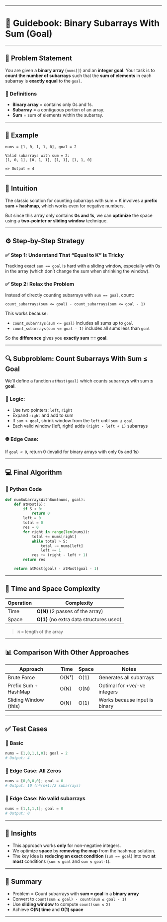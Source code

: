 
---

# 📘 Guidebook: Binary Subarrays With Sum (Goal)

---

## 📌 Problem Statement

You are given a **binary array** (`nums[]`) and an **integer goal**. Your task is to **count the number of subarrays** such that the **sum of elements** in each subarray is **exactly equal** to the `goal`.

### 🧾 Definitions

* **Binary array** = contains only 0s and 1s.
* **Subarray** = a contiguous portion of an array.
* **Sum** = sum of elements within the subarray.

---

## 🎯 Example

```plaintext
nums = [1, 0, 1, 1, 0], goal = 2

Valid subarrays with sum = 2:
[1, 0, 1], [0, 1, 1], [1, 1], [1, 1, 0]

=> Output = 4
```

---

## 🧠 Intuition

The classic solution for counting subarrays with sum = K involves a **prefix sum + hashmap**, which works even for negative numbers.

But since this array only contains **0s and 1s**, we can **optimize** the space using a **two-pointer or sliding window** technique.

---

## ⚙️ Step-by-Step Strategy

### ✅ Step 1: Understand That “Equal to K” is Tricky

Tracking exact `sum == goal` is hard with a sliding window, especially with 0s in the array (which don’t change the sum when shrinking the window).

### ✅ Step 2: Relax the Problem

Instead of directly counting subarrays with `sum == goal`, count:

```
count_subarrays(sum <= goal) - count_subarrays(sum <= goal - 1)
```

This works because:

* `count_subarrays(sum <= goal)` includes all sums up to `goal`
* `count_subarrays(sum <= goal - 1)` includes all sums less than `goal`

So the **difference** gives you **exactly sum == goal**.

---

## 🔍 Subproblem: Count Subarrays With Sum ≤ Goal

We’ll define a function `atMost(goal)` which counts subarrays with sum **≤ goal**.

### 🎯 Logic:

* Use two pointers: `left`, `right`
* Expand `right` and add to sum
* If `sum > goal`, shrink window from the `left` until `sum ≤ goal`
* Each valid window \[left, right] adds `(right - left + 1)` subarrays

### ⛔ Edge Case:

If `goal < 0`, return 0 (invalid for binary arrays with only 0s and 1s)

---

## 💻 Final Algorithm

### 🔧 Python Code

```python
def numSubarraysWithSum(nums, goal):
    def atMost(S):
        if S < 0:
            return 0
        left = 0
        total = 0
        res = 0
        for right in range(len(nums)):
            total += nums[right]
            while total > S:
                total -= nums[left]
                left += 1
            res += (right - left + 1)
        return res

    return atMost(goal) - atMost(goal - 1)
```

---

## 🧮 Time and Space Complexity

| Operation | Complexity                               |
| --------- | ---------------------------------------- |
| Time      | **O(N)** (2 passes of the array)         |
| Space     | **O(1)** (no extra data structures used) |

> `N` = length of the array

---

## 📊 Comparison With Other Approaches

| Approach              | Time  | Space | Notes                         |
| --------------------- | ----- | ----- | ----------------------------- |
| Brute Force           | O(N²) | O(1)  | Generates all subarrays       |
| Prefix Sum + HashMap  | O(N)  | O(N)  | Optimal for +ve/-ve integers  |
| Sliding Window (this) | O(N)  | O(1)  | Works because input is binary |

---

## ✅ Test Cases

### 🔸 Basic

```python
nums = [1,0,1,1,0]; goal = 2
# Output: 4
```

### 🔸 Edge Case: All Zeros

```python
nums = [0,0,0,0]; goal = 0
# Output: 10 (n*(n+1)/2 subarrays)
```

### 🔸 Edge Case: No valid subarrays

```python
nums = [1,1,1,1]; goal = 0
# Output: 0
```

---

## 🧠 Insights

* This approach works **only** for non-negative integers.
* We optimize **space** by **removing the map** from the hashmap solution.
* The key idea is **reducing an exact condition** (`sum == goal`) into two **at most** conditions (`sum ≤ goal` and `sum ≤ goal-1`).

---

## 📌 Summary

* Problem = Count subarrays with **sum = goal** in a **binary array**
* Convert to `count(sum ≤ goal) - count(sum ≤ goal - 1)`
* Use **sliding window** to compute `count(sum ≤ X)`
* Achieve **O(N) time** and **O(1) space**

---
